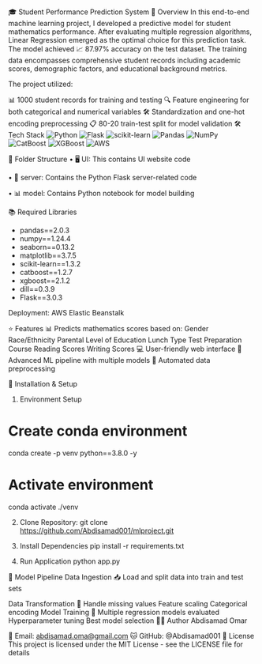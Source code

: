 🎓 Student Performance Prediction System
🔎 Overview
In this end-to-end machine learning project, I developed a predictive model for student mathematics performance. After evaluating multiple regression algorithms, Linear Regression emerged as the optimal choice for this prediction task. The model achieved 📈 87.97% accuracy on the test dataset. The training data encompasses comprehensive student records including academic scores, demographic factors, and educational background metrics.

The project utilized:

📊 1000 student records for training and testing
🔍 Feature engineering for both categorical and numerical variables
🛠️ Standardization and one-hot encoding preprocessing
📋 80-20 train-test split for model validation
🛠️ Tech Stack
![Python](https://img.shields.io/badge/python-3.8.0-blue)
![Flask](https://img.shields.io/badge/Flask-3.0.3-green)
![scikit-learn](https://img.shields.io/badge/scikit--learn-1.3.2-orange)
![Pandas](https://img.shields.io/badge/pandas-2.0.3-yellow)
![NumPy](https://img.shields.io/badge/numpy-1.24.4-blue)
![CatBoost](https://img.shields.io/badge/catboost-1.2.7-red)
![XGBoost](https://img.shields.io/badge/xgboost-2.1.2-purple)
![AWS](https://img.shields.io/badge/AWS-ElasticBeanstalk-orange)

📂 Folder Structure
• 🖥️ UI: This contains UI website code

• 🔧 server: Contains the Python Flask server-related code

• 📊 model: Contains Python notebook for model building

📚 Required Libraries
- pandas==2.0.3
- numpy==1.24.4
- seaborn==0.13.2
- matplotlib==3.7.5
- scikit-learn==1.3.2
- catboost==1.2.7
- xgboost==2.1.2
- dill==0.3.9
- Flask==3.0.3

Deployment: AWS Elastic Beanstalk

⭐ Features
📊 Predicts mathematics scores based on:
Gender
Race/Ethnicity
Parental Level of Education
Lunch Type
Test Preparation Course
Reading Scores
Writing Scores
💻 User-friendly web interface
🔄 Advanced ML pipeline with multiple models
🤖 Automated data preprocessing

🚀 Installation & Setup
1. Environment Setup
# Create conda environment
conda create -p venv python==3.8.0 -y

# Activate environment
 conda activate ./venv

2. Clone Repository:
git clone https://github.com/Abdisamad001/mlproject.git

3. Install Dependencies
pip install -r requirements.txt

4. Run Application
python app.py

🔄 Model Pipeline
Data Ingestion 📥
Load and split data into train and test sets

Data Transformation 🔄
Handle missing values
Feature scaling
Categorical encoding
Model Training 🎯
Multiple regression models evaluated
Hyperparameter tuning
Best model selection
👨‍💻 Author
Abdisamad Omar

📧 Email: abdisamad.oma@gmail.com
🐱 GitHub: @Abdisamad001
📄 License
This project is licensed under the MIT License - see the LICENSE file for details
